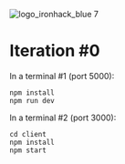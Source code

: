 ![logo_ironhack_blue 7](https://user-images.githubusercontent.com/23629340/40541063-a07a0a8a-601a-11e8-91b5-2f13e4e6b441.png)

# Iteration #0

In a terminal #1 (port 5000):
```
npm install
npm run dev
```

In a terminal #2 (port 3000):
```
cd client
npm install
npm start
```


